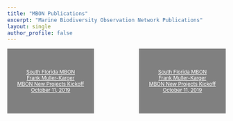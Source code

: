 ```yaml
---
title: "MBON Publications"
excerpt: "Marine Biodiversity Observation Network Publications"
layout: single
author_profile: false
---
```


<div style="width: 45%; float: left; width: 200px; height: 150px; display: flex; justify-content: center; flex-direction: column; background-color: gray; text-align: center; font-size: smaller;">
<a style="color: white;" href="">South Florida MBON<br>
Frank Muller-Karger<br>  
MBON New Projects Kickoff<br> 
October 11, 2019</a>

</div>

<div style="width: 45%; float: right; width: 200px; height: 150px; display: flex; justify-content: center; flex-direction: column; background-color: gray; text-align: center; font-size: smaller;">
<a style="color: white;" href="">South Florida MBON<br>
Frank Muller-Karger<br>  
MBON New Projects Kickoff<br> 
October 11, 2019</a>

</div>

<div style="clear: both;"></div>
